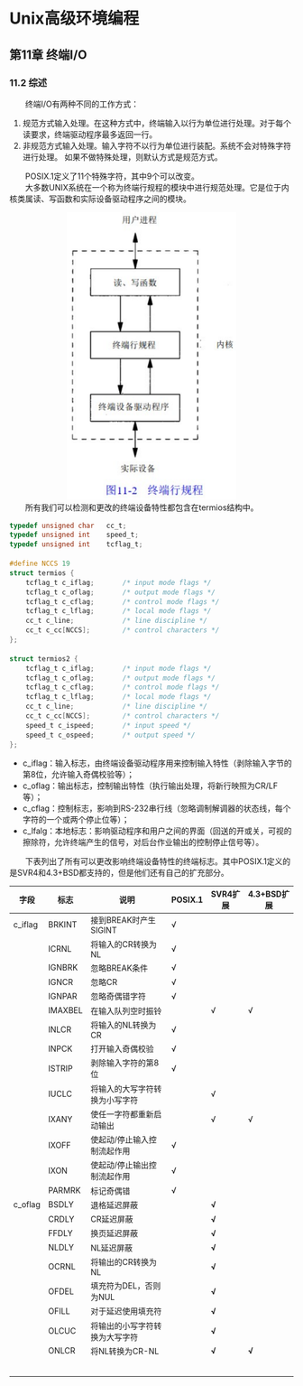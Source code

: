 # Unix高级环境编程
## 第11章 终端I/O
### 11.2 综述
&emsp;&emsp;终端I/O有两种不同的工作方式：  
1. 规范方式输入处理。在这种方式中，终端输入以行为单位进行处理。对于每个读要求，终端驱动程序最多返回一行。  
2. 非规范方式输入处理。输入字符不以行为单位进行装配。系统不会对特殊字符进行处理。
如果不做特殊处理，则默认方式是规范方式。  

&emsp;&emsp;POSIX.1定义了11个特殊字符，其中9个可以改变。  
&emsp;&emsp;大多数UNIX系统在一个称为终端行规程的模块中进行规范处理。它是位于内核类属读、写函数和实际设备驱动程序之间的模块。  
<div align=center>
<img src="Unix高级环境编程_images/1102_终端行规程.svg" width="300">
</div>
&emsp;&emsp;所有我们可以检测和更改的终端设备特性都包含在termios结构中。  

```c
typedef unsigned char   cc_t;
typedef unsigned int    speed_t;
typedef unsigned int    tcflag_t;

#define NCCS 19
struct termios {
    tcflag_t c_iflag;       /* input mode flags */
    tcflag_t c_oflag;       /* output mode flags */
    tcflag_t c_cflag;       /* control mode flags */
    tcflag_t c_lflag;       /* local mode flags */
    cc_t c_line;            /* line discipline */
    cc_t c_cc[NCCS];        /* control characters */
};

struct termios2 {
    tcflag_t c_iflag;       /* input mode flags */
    tcflag_t c_oflag;       /* output mode flags */
    tcflag_t c_cflag;       /* control mode flags */
    tcflag_t c_lflag;       /* local mode flags */
    cc_t c_line;            /* line discipline */
    cc_t c_cc[NCCS];        /* control characters */
    speed_t c_ispeed;       /* input speed */
    speed_t c_ospeed;       /* output speed */
};
```
* c_iflag：输入标志，由终端设备驱动程序用来控制输入特性（剥除输入字节的第8位，允许输入奇偶校验等）；
* c_oflag：输出标志，控制输出特性（执行输出处理，将新行映照为CR/LF等）；
* c_cflag：控制标志，影响到RS-232串行线（忽略调制解调器的状态线，每个字符的一个或两个停止位等）；
* c_lfalg：本地标志：影响驱动程序和用户之间的界面（回送的开或关，可视的擦除符，允许终端产生的信号，对后台作业输出的控制停止信号等）。  
  

&emsp;&emsp;下表列出了所有可以更改影响终端设备特性的终端标志。其中POSIX.1定义的是SVR4和4.3+BSD都支持的，但是他们还有自己的扩充部分。

| 字段    | 标志    | 说明                           | POSIX.1 | SVR4扩展 | 4.3+BSD扩展 |
| ------- | ------- | ------------------------------ | ------- | -------- | ----------- |
| c_iflag | BRKINT  | 接到BREAK时产生SIGINT          | √       |          |             |
|         | ICRNL   | 将输入的CR转换为NL             | √       |          |             |
|         | IGNBRK  | 忽略BREAK条件                  | √       |          |             |
|         | IGNCR   | 忽略CR                         | √       |          |             |
|         | IGNPAR  | 忽略奇偶错字符                 | √       |          |             |
|         | IMAXBEL | 在输入队列空时振铃             |         | √        | √           |
|         | INLCR   | 将输入的NL转换为CR             | √       |          |             |
|         | INPCK   | 打开输入奇偶校验               | √       |          |             |
|         | ISTRIP  | 剥除输入字符的第8位            | √       |          |             |
|         | IUCLC   | 将输入的大写字符转换为小写字符 |         | √        |             |
|         | IXANY   | 使任一字符都重新启动输出       |         | √        | √           |
|         | IXOFF   | 使起动/停止输入控制流起作用    | √       |          |             |
|         | IXON    | 使起动/停止输出控制流起作用    | √       |          |             |
|         | PARMRK  | 标记奇偶错                     | √       |          |             |
| c_oflag | BSDLY   | 退格延迟屏蔽                   |         | **√**    |             |
|         | CRDLY   | CR延迟屏蔽                     |         | **√**    |             |
|         | FFDLY   | 换页延迟屏蔽                   |         | **√**    |             |
|         | NLDLY   | NL延迟屏蔽                     |         | **√**    |             |
|         | OCRNL   | 将输出的CR转换为NL             |         | **√**    |             |
|         | OFDEL   | 填充符为DEL，否则为NUL         |         | **√**    |             |
|         | OFILL   | 对于延迟使用填充符             |         | **√**    |             |
|         | OLCUC   | 将输出的小写字符转换为大写字符 |         | **√**    |             |
|         | ONLCR   | 将NL转换为CR-NL                |         | **√**    | **√**       |
|         |         |                                |         |          |             |
|         |         |                                |         |          |             |
|         |         |                                |         |          |             |
|         |         |                                |         |          |             |
|         |         |                                |         |          |             |
|         |         |                                |         |          |             |

